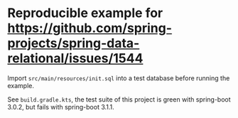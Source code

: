 # Reproducible example for https://github.com/spring-projects/spring-data-relational/issues/1544

Import `src/main/resources/init.sql` into a test database before running the example.

See `build.gradle.kts`, the test suite of this project is green with spring-boot 3.0.2, but fails with spring-boot 3.1.1.